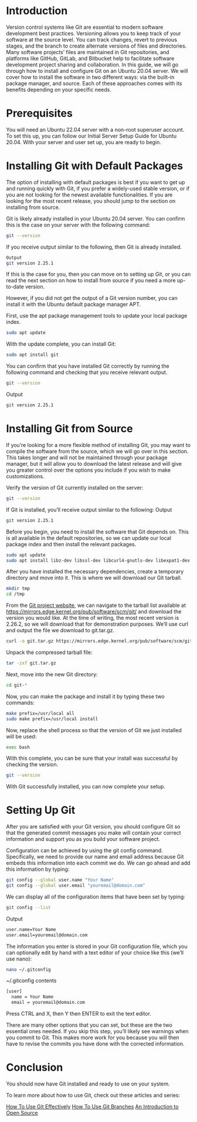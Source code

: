 # Introduction

Version control systems like Git are essential to modern software development best practices. Versioning allows you to keep track of your software at the source level. You can track changes, revert to previous stages, and the branch to create alternate versions of files and directories.
Many software projects’ files are maintained in Git repositories, and platforms like GitHub, GitLab, and Bitbucket help to facilitate software development project sharing and collaboration.
In this guide, we will go through how to install and configure Git on an Ubuntu 20.04 server. We will cover how to install the software in two different ways: via the built-in package manager, and source. Each of these approaches comes with its benefits depending on your specific needs.

# Prerequisites
You will need an Ubuntu 22.04 server with a non-root superuser account.
To set this up, you can follow our Initial Server Setup Guide for Ubuntu 20.04.
With your server and user set up, you are ready to begin.

# Installing Git with Default Packages
The option of installing with default packages is best if you want to get up and running quickly with Git, if you prefer a widely-used stable version, or if you are not looking for the newest available functionalities. If you are looking for the most recent release, you should jump to the section on installing from source.

Git is likely already installed in your Ubuntu 20.04 server. You can confirm this is the case on your server with the following command:
```bash
git --version
```
If you receive output similar to the following, then Git is already installed.
```bash
Output
git version 2.25.1
```
If this is the case for you, then you can move on to setting up Git, or you can read the next section on how to install from source if you need a more up-to-date version.

However, if you did not get the output of a Git version number, you can install it with the Ubuntu default package manager APT.

First, use the apt package management tools to update your local package index.
```bash
sudo apt update
```
With the update complete, you can install Git:
```bash
sudo apt install git
```
You can confirm that you have installed Git correctly by running the following command and checking that you receive relevant output.
```bash
git --version
```
Output
```bash
git version 2.25.1
```
# Installing Git from Source
If you’re looking for a more flexible method of installing Git, you may want to compile the software from the source, which we will go over in this section. This takes longer and will not be maintained through your package manager, but it will allow you to download the latest release and will give you greater control over the options you include if you wish to make customizations.

Verify the version of Git currently installed on the server:
```bash
git --version
```
If Git is installed, you’ll receive output similar to the following:
Output
```bash
git version 2.25.1
```
Before you begin, you need to install the software that Git depends on. This is all available in the default repositories, so we can update our local package index and then install the relevant packages.

```bash
sudo apt update
sudo apt install libz-dev libssl-dev libcurl4-gnutls-dev libexpat1-dev gettext cmake gcc
```
After you have installed the necessary dependencies, create a temporary directory and move into it. This is where we will download our Git tarball.
```bash
mkdir tmp
cd /tmp
```
From the [Git project website](https://git-scm.com/), we can navigate to the tarball list available at https://mirrors.edge.kernel.org/pub/software/scm/git/ and download the version you would like. At the time of writing, the most recent version is 2.26.2, so we will download that for demonstration purposes. We’ll use curl and output the file we download to git.tar.gz.
```bash
curl -o git.tar.gz https://mirrors.edge.kernel.org/pub/software/scm/git/git-2.26.2.tar.gz
```
Unpack the compressed tarball file:
```bash
tar -zxf git.tar.gz
```
Next, move into the new Git directory:
```bash
cd git-*
```
Now, you can make the package and install it by typing these two commands:
```bash
make prefix=/usr/local all
sudo make prefix=/usr/local install
```
Now, replace the shell process so that the version of Git we just installed will be used:
```bash
exec bash
```
With this complete, you can be sure that your install was successful by checking the version.
```bash
git --version
```
With Git successfully installed, you can now complete your setup.

# Setting Up Git
After you are satisfied with your Git version, you should configure Git so that the generated commit messages you make will contain your correct information and support you as you build your software project.

Configuration can be achieved by using the git config command. Specifically, we need to provide our name and email address because Git embeds this information into each commit we do. We can go ahead and add this information by typing:

```bash
git config --global user.name "Your Name"
git config --global user.email "youremail@domain.com"
```
We can display all of the configuration items that have been set by typing:
```bash
git config --list
```
Output
```bash
user.name=Your Name
user.email=youremail@domain.com
```
The information you enter is stored in your Git configuration file, which you can optionally edit by hand with a text editor of your choice like this (we’ll use nano):
```bash
nano ~/.gitconfig
```
~/.gitconfig contents
```bash
[user]
  name = Your Name
  email = youremail@domain.com
```
Press CTRL and X, then Y then ENTER to exit the text editor.

There are many other options that you can set, but these are the two essential ones needed. If you skip this step, you’ll likely see warnings when you commit to Git. This makes more work for you because you will then have to revise the commits you have done with the corrected information.
# Conclusion
You should now have Git installed and ready to use on your system.

To learn more about how to use Git, check out these articles and series:

[How To Use Git Effectively](https://www.digitalocean.com/community/tutorials/how-to-use-git-effectively)
[How To Use Git Branches](https://www.digitalocean.com/community/articles/how-to-use-git-branches)
[An Introduction to Open Source](https://www.digitalocean.com/community/tutorial_series/an-introduction-to-open-source)










